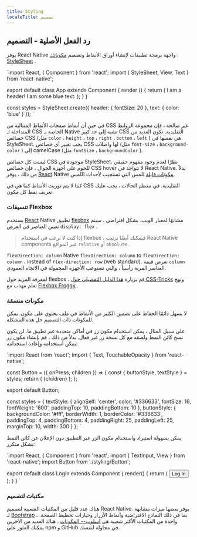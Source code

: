 ```yaml
---
title: Styling
localeTitle: تصميم
---
```

## رد الفعل الأصلية - التصميم

يوفر React Native واجهة برمجة تطبيقات لإنشاء أوراق الأنماط وتصميم [مكوناتك](https://facebook.github.io/react-native/docs/stylesheet) : [StyleSheet](https://facebook.github.io/react-native/docs/stylesheet) .

 `import React, { Component } from 'react'; 
 import { StyleSheet, View, Text } from 'react-native'; 
 
 export default class App extends Component { 
  render () { 
    return ( 
      <View> 
        <Text style={styles.header}>I am a header!</Text> 
        <Text style={styles.text}>I am some blue text.</Text> 
      </View> 
    ); 
  } 
 } 
 
 const styles = StyleSheet.create({ 
  header: { 
    fontSize: 20 
  }, 
  text: { 
    color: 'blue' 
  } 
 }); 
` 

في حين أن أنماط صفحات الأنماط المتتالية من CSS غير صالحة ، فإن مجموعة الروابط المتداخلة لـ CSS الخاصة بـ Native تشبه إلى حد كبير CSS التقليدية. تكون العديد من خصائص CSS (مثل `color` ، `height` ، `top` ، `right` ، `bottom` ، `left` ) هي نفسها في StyleSheet. يجب تغيير أي خصائص CSS لها واصلات (مثل `font-size` ، `background-color` ) إلى camelCase (مثل `fontSize` ، `backgroundColor` ).

ليست كل خصائص CSS موجودة في StyleSheet. نظرًا لعدم وجود مفهوم حقيقي للحوم على أجهزة الجوال ، فإن خصائص CSS hover لا تتواجد في React Native. بدلاً من ذلك ، يوفر [React](https://facebook.github.io/react-native/docs/handling-touches#touchables) Native [مكونات قابلة](https://facebook.github.io/react-native/docs/handling-touches#touchables) للمس التي تستجيب لأحداث اللمس.

كما لا يتم توريث الأنماط كما هي في CSS التقليدية. في معظم الحالات ، يجب عليك تعريف نمط كل مكون.

### تنسيقات Flexbox

يستخدم [React](https://facebook.github.io/react-native/docs/flexbox) Native تطبيق [flexbox](https://facebook.github.io/react-native/docs/flexbox) مشابهًا لمعيار الويب. بشكل افتراضي ، سيتم تعيين العناصر في العرض `display: flex` .

> إذا كنت لا ترغب في استخدام flexbox ، فيمكنك أيضًا ترتيب React Native components عبر المواقع `relative` أو `absolute` .

`flexDirection: column` Native `flexDirection: column` to `flexDirection: column` ، instead of `flex-direction: row` (web standard). تعرض قيمة `column` العناصر المرنة رأسياً ، والتي تستوعب الأجهزة المحمولة في الاتجاه العمودي.

لمعرفة المزيد حول flexbox ، قم بزيارة [هذا الدليل التفصيلي حول CSS-Tricks](https://css-tricks.com/snippets/css/a-guide-to-flexbox/) ونهج تعلم مهذب مع [Flexbox Froggy](http://flexboxfroggy.com/) .

### مكونات منسقة

لا يسهل دائمًا الحفاظ على تضمين الكثير من الأنماط في ملف يحتوي على مكون. يمكن للمكونات ذات التصميم حل هذه المشكلة.

على سبيل المثال ، يمكن استخدام مكون زر في أماكن متعددة عبر تطبيق ما. لن يكون نسخ كائن النمط ولصقه مع كل نسخة زر غير فعال. بدلاً من ذلك ، قم بإنشاء مكون زر يمكن استخدامه وإعادة استخدامه:

 `import React from 'react'; 
 import { Text, TouchableOpacity } from 'react-native'; 
 
 const Button = ({ onPress, children }) => { 
  const { buttonStyle, textStyle } = styles; 
  return ( 
    <TouchableOpacity onPress={onPress} style={buttonStyle}> 
      <Text style={textStyle}> 
        {children} 
      </Text> 
    </TouchableOpacity> 
  ); 
 }; 
 
 export default Button; 
 
 const styles = { 
  textStyle: { 
    alignSelf: 'center', 
    color: '#336633', 
    fontSize: 16, 
    fontWeight: '600', 
    paddingTop: 10, 
    paddingBottom: 10 
  }, 
  buttonStyle: { 
    backgroundColor: '#fff', 
    borderWidth: 1, 
    borderColor: '#336633', 
    paddingTop: 4, 
    paddingBottom: 4, 
    paddingRight: 25, 
    paddingLeft: 25, 
    marginTop: 10, 
    width: 300 
  } 
 }; 
` 

يمكن بسهولة استيراد واستخدام مكون الزر عبر التطبيق دون الإعلان عن كائن النمط بشكل متكرر:

 `import React, { Component } from 'react'; 
 import { TextInput, View } from 'react-native'; 
 import Button from './styling/Button'; 
 
 export default class Login extends Component { 
  render() { 
    return ( 
        <View> 
          <TextInput placeholder='Username or Email' /> 
          <TextInput placeholder='Password' /> 
          <Button>Log In</Button> 
        </View> 
    ); 
  } 
 } 
` 

### مكتبات لتصميم

هناك عدد قليل من المكتبات الشعبية لتصميم React Native. يوفر بعضها ميزات مشابهة لـ [Bootstrap](../../bootstrap/index.md) ، بما في ذلك النماذج الافتراضية وأنماط الأزرار وخيارات تخطيط الصفحة. واحدة من المكتبات الأكثر شعبية هي [اسلوب-- المكونات](https://github.com/styled-components/styled-components) . هناك العديد من الآخرين يمكنك العثور على npm و GitHub في محاولة لنفسك.